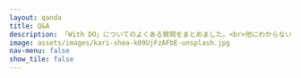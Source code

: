 ```yaml
---
layout: qanda
title: Q&A
description: 「With DO」についてのよくある質問をまとめました。<br>他にわからないことがあれば、お問い合わせよりお気軽にどうぞ。
image: assets/images/kari-shea-k09UjFzAFbE-unsplash.jpg
nav-menu: false
show_tile: false
---
```

